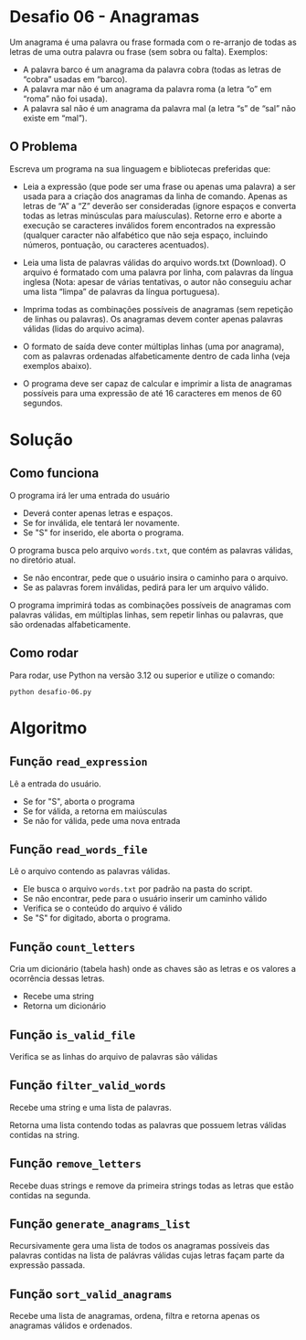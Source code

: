 # Desafio 06 - Anagramas
Um anagrama é uma palavra ou frase formada com o re-arranjo de todas as letras de uma outra palavra ou frase (sem sobra ou falta). Exemplos:

* A palavra barco é um anagrama da palavra cobra (todas as letras de “cobra” usadas em “barco).
* A palavra mar não é um anagrama da palavra roma (a letra “o” em “roma” não foi usada).
* A palavra sal não é um anagrama da palavra mal (a letra “s” de “sal” não existe em “mal”).

## O Problema
Escreva um programa na sua linguagem e bibliotecas preferidas que:

* Leia a expressão (que pode ser uma frase ou apenas uma palavra) a ser usada para a criação dos anagramas da linha de comando. Apenas as letras de “A” a “Z” deverão ser consideradas (ignore espaços e converta todas as letras minúsculas para maíusculas). Retorne erro e aborte a execução se caracteres inválidos forem encontrados na expressão (qualquer caracter não alfabético que não seja espaço, incluindo números, pontuação, ou caracteres acentuados).

* Leia uma lista de palavras válidas do arquivo words.txt (Download). O arquivo é formatado com uma palavra por linha, com palavras da língua inglesa (Nota: apesar de várias tentativas, o autor não conseguiu achar uma lista “limpa” de palavras da língua portuguesa).

* Imprima todas as combinações possíveis de anagramas (sem repetição de linhas ou palavras). Os anagramas devem conter apenas palavras válidas (lidas do arquivo acima).

* O formato de saída deve conter múltiplas linhas (uma por anagrama), com as palavras ordenadas alfabeticamente dentro de cada linha (veja exemplos abaixo).

* O programa deve ser capaz de calcular e imprimir a lista de anagramas possíveis para uma expressão de até 16 caracteres em menos de 60 segundos.

# Solução
## Como funciona
O programa irá ler uma entrada do usuário
* Deverá conter apenas letras e espaços.
* Se for inválida, ele tentará ler novamente.
* Se "S" for inserido, ele aborta o programa.

O programa busca pelo arquivo `words.txt`, que contém as palavras válidas, no diretório atual.
* Se não encontrar, pede que o usuário insira o caminho para o arquivo.
* Se as palavras forem inválidas, pedirá para ler um arquivo válido.

O programa imprimirá todas as combinações possíveis de anagramas com palavras válidas, em múltiplas linhas, sem repetir linhas ou palavras, que são ordenadas alfabeticamente.

## Como rodar
Para rodar, use Python na versão 3.12 ou superior e utilize o comando:

`python desafio-06.py`

# Algoritmo
## Função `read_expression`
Lê a entrada do usuário.
* Se for "S", aborta o programa
* Se for válida, a retorna em maiúsculas
* Se não for válida, pede uma nova entrada

## Função `read_words_file`
Lê o arquivo contendo as palavras válidas.
* Ele busca o arquivo `words.txt` por padrão na pasta do script.
* Se não encontrar, pede para o usuário inserir um caminho válido
* Verifica se o conteúdo do arquivo é válido
* Se "S" for digitado, aborta o programa.

## Função `count_letters`
Cria um dicionário (tabela hash) onde as chaves são as letras e os valores a ocorrência dessas letras.
* Recebe uma string
* Retorna um dicionário

## Função `is_valid_file`
Verifica se as linhas do arquivo de palavras são válidas

## Função `filter_valid_words`
Recebe uma string e uma lista de palavras.

Retorna uma lista contendo todas as palavras que possuem letras válidas contidas na string.

## Função `remove_letters`
Recebe duas strings e remove da primeira strings todas as letras que estão contidas na segunda.

## Função `generate_anagrams_list`
Recursivamente gera uma lista de todos os anagramas possíveis das palavras contidas na lista de palávras válidas cujas letras façam parte da expressão passada.

## Função `sort_valid_anagrams`
Recebe uma lista de anagramas, ordena, filtra e retorna apenas os anagramas válidos e ordenados.
